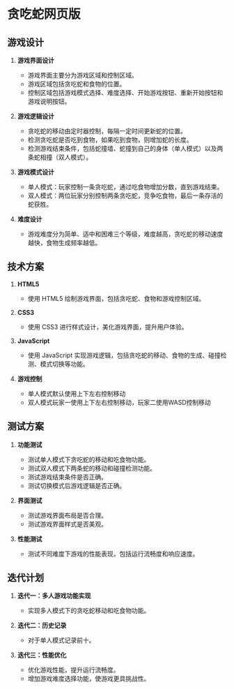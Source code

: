 # 贪吃蛇网页版

## 游戏设计

1. **游戏界面设计**
   - 游戏界面主要分为游戏区域和控制区域。
   - 游戏区域包括贪吃蛇和食物的位置。
   - 控制区域包括游戏模式选择、难度选择、开始游戏按钮、重新开始按钮和游戏说明按钮。

2. **游戏逻辑设计**
   - 贪吃蛇的移动由定时器控制，每隔一定时间更新蛇的位置。
   - 检测贪吃蛇是否吃到食物，如果吃到食物，则增加蛇的长度。
   - 检测游戏结束条件，包括蛇撞墙、蛇撞到自己的身体（单人模式）以及两条蛇相撞（双人模式）。

3. **游戏模式设计**
   - 单人模式：玩家控制一条贪吃蛇，通过吃食物增加分数，直到游戏结束。
   - 双人模式：两位玩家分别控制两条贪吃蛇，竞争吃食物，最后一条存活的蛇获胜。

4. **难度设计**
   - 游戏难度分为简单、适中和困难三个等级，难度越高，贪吃蛇的移动速度越快，食物生成频率越低。

## 技术方案

1. **HTML5**
   - 使用 HTML5 绘制游戏界面，包括贪吃蛇、食物和游戏控制区域。

2. **CSS3**
   - 使用 CSS3 进行样式设计，美化游戏界面，提升用户体验。

3. **JavaScript**
   - 使用 JavaScript 实现游戏逻辑，包括贪吃蛇的移动、食物的生成、碰撞检测、模式切换等功能。

4. **游戏控制**
   - 单人模式默认使用上下左右控制移动
   - 双人模式玩家一使用上下左右控制移动，玩家二使用WASD控制移动

## 测试方案

1. **功能测试**
   - 测试单人模式下贪吃蛇的移动和吃食物功能。
   - 测试双人模式下两条蛇的移动和碰撞检测功能。
   - 测试游戏结束条件是否正确。
   - 测试切换模式后游戏逻辑是否正确。

2. **界面测试**
   - 测试游戏界面布局是否合理。
   - 测试游戏界面样式是否美观。

3. **性能测试**
   - 测试不同难度下游戏的性能表现，包括运行流畅度和响应速度。

## 迭代计划

1. **迭代一：多人游戏功能实现**
   - 实现多人模式下的贪吃蛇移动和吃食物功能。

2. **迭代二：历史记录**
   - 对于单人模式记录前十。

3. **迭代三：性能优化**
   - 优化游戏性能，提升运行流畅度。
   - 增加游戏难度选择功能，使游戏更具挑战性。
